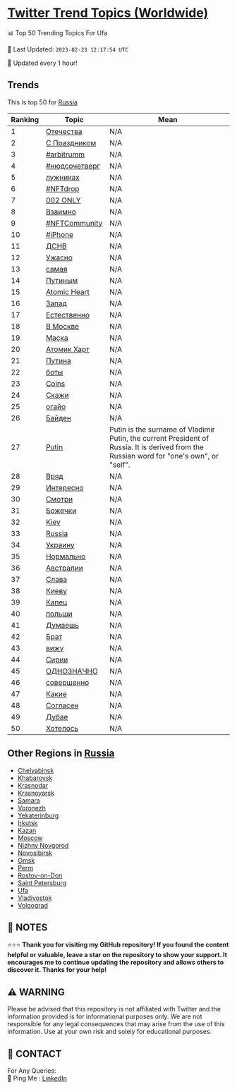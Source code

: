 [Twitter Trend Topics (Worldwide)](https://github.com/ErcinDedeoglu/Twitter-Trend-Topics)
==========


📊 Top 50 Trending Topics For Ufa

📆 Last Updated: `2023-02-23 12:17:54 UTC`

🔧 Updated every 1 hour!


## Trends

This is top 50 for [Russia](</Russia>)

| Ranking | Topic | Mean |
| ------- | ------------ | ------------ |
| 1 | [Отечества](http://twitter.com/search?q=%d0%9e%d1%82%d0%b5%d1%87%d0%b5%d1%81%d1%82%d0%b2%d0%b0) | N/A |
| 2 | [С Праздником](http://twitter.com/search?q=%d0%a1+%d0%9f%d1%80%d0%b0%d0%b7%d0%b4%d0%bd%d0%b8%d0%ba%d0%be%d0%bc) | N/A |
| 3 | [#arbitrumm](http://twitter.com/search?q=%23arbitrumm) | N/A |
| 4 | [#нюдсочетверг](http://twitter.com/search?q=%23%d0%bd%d1%8e%d0%b4%d1%81%d0%be%d1%87%d0%b5%d1%82%d0%b2%d0%b5%d1%80%d0%b3) | N/A |
| 5 | [лужниках](http://twitter.com/search?q=%d0%bb%d1%83%d0%b6%d0%bd%d0%b8%d0%ba%d0%b0%d1%85) | N/A |
| 6 | [#NFTdrop](http://twitter.com/search?q=%23NFTdrop) | N/A |
| 7 | [002 ONLY](http://twitter.com/search?q=002+ONLY) | N/A |
| 8 | [Взаимно](http://twitter.com/search?q=%d0%92%d0%b7%d0%b0%d0%b8%d0%bc%d0%bd%d0%be) | N/A |
| 9 | [#NFTCommunity](http://twitter.com/search?q=%23NFTCommunity) | N/A |
| 10 | [#iPhone](http://twitter.com/search?q=%23iPhone) | N/A |
| 11 | [ДСНВ](http://twitter.com/search?q=%d0%94%d0%a1%d0%9d%d0%92) | N/A |
| 12 | [Ужасно](http://twitter.com/search?q=%d0%a3%d0%b6%d0%b0%d1%81%d0%bd%d0%be) | N/A |
| 13 | [самая](http://twitter.com/search?q=%d1%81%d0%b0%d0%bc%d0%b0%d1%8f) | N/A |
| 14 | [Путиным](http://twitter.com/search?q=%d0%9f%d1%83%d1%82%d0%b8%d0%bd%d1%8b%d0%bc) | N/A |
| 15 | [Atomic Heart](http://twitter.com/search?q=Atomic+Heart) | N/A |
| 16 | [Запад](http://twitter.com/search?q=%d0%97%d0%b0%d0%bf%d0%b0%d0%b4) | N/A |
| 17 | [Естественно](http://twitter.com/search?q=%d0%95%d1%81%d1%82%d0%b5%d1%81%d1%82%d0%b2%d0%b5%d0%bd%d0%bd%d0%be) | N/A |
| 18 | [В Москве](http://twitter.com/search?q=%d0%92+%d0%9c%d0%be%d1%81%d0%ba%d0%b2%d0%b5) | N/A |
| 19 | [Маска](http://twitter.com/search?q=%d0%9c%d0%b0%d1%81%d0%ba%d0%b0) | N/A |
| 20 | [Атомик Харт](http://twitter.com/search?q=%d0%90%d1%82%d0%be%d0%bc%d0%b8%d0%ba+%d0%a5%d0%b0%d1%80%d1%82) | N/A |
| 21 | [Путина](http://twitter.com/search?q=%d0%9f%d1%83%d1%82%d0%b8%d0%bd%d0%b0) | N/A |
| 22 | [боты](http://twitter.com/search?q=%d0%b1%d0%be%d1%82%d1%8b) | N/A |
| 23 | [Coins](http://twitter.com/search?q=Coins) | N/A |
| 24 | [Скажи](http://twitter.com/search?q=%d0%a1%d0%ba%d0%b0%d0%b6%d0%b8) | N/A |
| 25 | [огайо](http://twitter.com/search?q=%d0%be%d0%b3%d0%b0%d0%b9%d0%be) | N/A |
| 26 | [Байден](http://twitter.com/search?q=%d0%91%d0%b0%d0%b9%d0%b4%d0%b5%d0%bd) | N/A |
| 27 | [Putin](http://twitter.com/search?q=Putin) | Putin is the surname of Vladimir Putin, the current President of Russia. It is derived from the Russian word for "one's own", or "self". |
| 28 | [Вряд](http://twitter.com/search?q=%d0%92%d1%80%d1%8f%d0%b4) | N/A |
| 29 | [Интересно](http://twitter.com/search?q=%d0%98%d0%bd%d1%82%d0%b5%d1%80%d0%b5%d1%81%d0%bd%d0%be) | N/A |
| 30 | [Смотри](http://twitter.com/search?q=%d0%a1%d0%bc%d0%be%d1%82%d1%80%d0%b8) | N/A |
| 31 | [Божечки](http://twitter.com/search?q=%d0%91%d0%be%d0%b6%d0%b5%d1%87%d0%ba%d0%b8) | N/A |
| 32 | [Kiev](http://twitter.com/search?q=Kiev) | N/A |
| 33 | [Russia](http://twitter.com/search?q=Russia) | N/A |
| 34 | [Украину](http://twitter.com/search?q=%d0%a3%d0%ba%d1%80%d0%b0%d0%b8%d0%bd%d1%83) | N/A |
| 35 | [Нормально](http://twitter.com/search?q=%d0%9d%d0%be%d1%80%d0%bc%d0%b0%d0%bb%d1%8c%d0%bd%d0%be) | N/A |
| 36 | [Австралии](http://twitter.com/search?q=%d0%90%d0%b2%d1%81%d1%82%d1%80%d0%b0%d0%bb%d0%b8%d0%b8) | N/A |
| 37 | [Слава](http://twitter.com/search?q=%d0%a1%d0%bb%d0%b0%d0%b2%d0%b0) | N/A |
| 38 | [Киеву](http://twitter.com/search?q=%d0%9a%d0%b8%d0%b5%d0%b2%d1%83) | N/A |
| 39 | [Капец](http://twitter.com/search?q=%d0%9a%d0%b0%d0%bf%d0%b5%d1%86) | N/A |
| 40 | [польши](http://twitter.com/search?q=%d0%bf%d0%be%d0%bb%d1%8c%d1%88%d0%b8) | N/A |
| 41 | [Думаешь](http://twitter.com/search?q=%d0%94%d1%83%d0%bc%d0%b0%d0%b5%d1%88%d1%8c) | N/A |
| 42 | [Брат](http://twitter.com/search?q=%d0%91%d1%80%d0%b0%d1%82) | N/A |
| 43 | [вижу](http://twitter.com/search?q=%d0%b2%d0%b8%d0%b6%d1%83) | N/A |
| 44 | [Сирии](http://twitter.com/search?q=%d0%a1%d0%b8%d1%80%d0%b8%d0%b8) | N/A |
| 45 | [ОДНОЗНАЧНО](http://twitter.com/search?q=%d0%9e%d0%94%d0%9d%d0%9e%d0%97%d0%9d%d0%90%d0%a7%d0%9d%d0%9e) | N/A |
| 46 | [совершенно](http://twitter.com/search?q=%d1%81%d0%be%d0%b2%d0%b5%d1%80%d1%88%d0%b5%d0%bd%d0%bd%d0%be) | N/A |
| 47 | [Какие](http://twitter.com/search?q=%d0%9a%d0%b0%d0%ba%d0%b8%d0%b5) | N/A |
| 48 | [Согласен](http://twitter.com/search?q=%d0%a1%d0%be%d0%b3%d0%bb%d0%b0%d1%81%d0%b5%d0%bd) | N/A |
| 49 | [Дубае](http://twitter.com/search?q=%d0%94%d1%83%d0%b1%d0%b0%d0%b5) | N/A |
| 50 | [Хотелось](http://twitter.com/search?q=%d0%a5%d0%be%d1%82%d0%b5%d0%bb%d0%be%d1%81%d1%8c) | N/A |



## Other Regions in [Russia](</Russia>)

* [Chelyabinsk](</Russia/Chelyabinsk.md>)
* [Khabarovsk](</Russia/Khabarovsk.md>)
* [Krasnodar](</Russia/Krasnodar.md>)
* [Krasnoyarsk](</Russia/Krasnoyarsk.md>)
* [Samara](</Russia/Samara.md>)
* [Voronezh](</Russia/Voronezh.md>)
* [Yekaterinburg](</Russia/Yekaterinburg.md>)
* [Irkutsk](</Russia/Irkutsk.md>)
* [Kazan](</Russia/Kazan.md>)
* [Moscow](</Russia/Moscow.md>)
* [Nizhny Novgorod](</Russia/Nizhny Novgorod.md>)
* [Novosibirsk](</Russia/Novosibirsk.md>)
* [Omsk](</Russia/Omsk.md>)
* [Perm](</Russia/Perm.md>)
* [Rostov-on-Don](</Russia/Rostov-on-Don.md>)
* [Saint Petersburg](</Russia/Saint Petersburg.md>)
* [Ufa](</Russia/Ufa.md>)
* [Vladivostok](</Russia/Vladivostok.md>)
* [Volgograd](</Russia/Volgograd.md>)



## 📝 NOTES

⭐⭐⭐ **Thank you for visiting my GitHub repository! If you found the content helpful or valuable, leave a star on the repository to show your support. It encourages me to continue updating the repository and allows others to discover it. Thanks for your help!**


## ⚠️ WARNING

Please be advised that this repository is not affiliated with Twitter and the information provided is for informational purposes only. We are not responsible for any legal consequences that may arise from the use of this information. Use at your own risk and solely for educational purposes.


## 📨 CONTACT

 For Any Queries:  
            🏓 Ping Me : [LinkedIn](https://www.linkedin.com/in/ercindedeoglu/)
